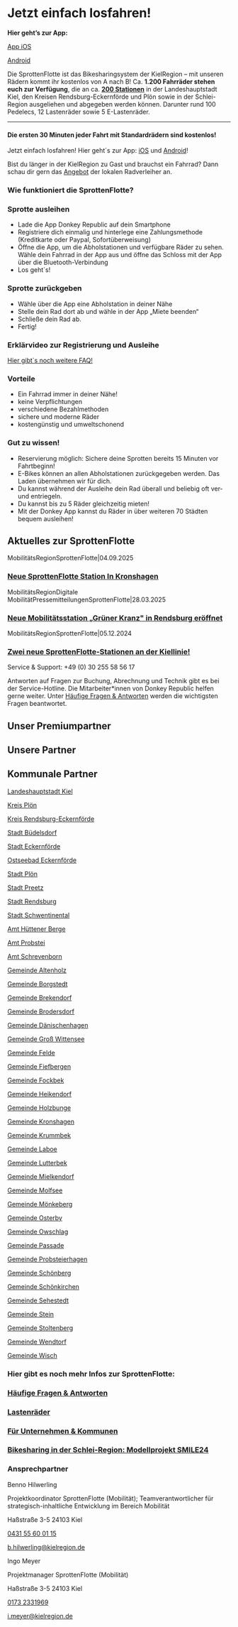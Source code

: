 Jetzt einfach losfahren!
==========

**Hier geht’s zur App:**

[App iOS](https://apps.apple.com/de/app/donkey-republic/id933526449)

[Android](https://play.google.com/store/apps/details?id=com.donkeyrepublic.bike.android&referrer=utm_source%3Ddonkey.bike%26utm_medium%3Dhero%26utm_content%3Ddownload-button%26utm_campaign%3Dfrontpage-download)

Die SprottenFlotte ist das Bikesharingsystem der KielRegion – mit unseren Rädern kommt ihr kostenlos von A nach B! Ca. **1.200 Fahrräder stehen euch zur Verfügung**, die an ca. **[200 Stationen](https://www.donkey.bike/de/stadte/kiel/)** in der Landeshauptstadt Kiel, den Kreisen Rendsburg-Eckernförde und Plön sowie in der Schlei-Region ausgeliehen und abgegeben werden können. Darunter rund 100 Pedelecs, 12 Lastenräder sowie 5 E-Lastenräder.

----------

#### Die ersten 30 Minuten jeder Fahrt mit Standardrädern sind kostenlos! ####

Jetzt einfach losfahren! Hier geht´s zur App: [iOS](https://apps.apple.com/de/app/donkey-republic/id933526449) und [Android](https://play.google.com/store/apps/details?id=com.donkeyrepublic.bike.android&referrer=utm_source%3Ddonkey.bike%26utm_medium%3Dhero%26utm_content%3Ddownload-button%26utm_campaign%3Dfrontpage-download)!

Bist du länger in der KielRegion zu Gast und brauchst ein Fahrrad? Dann schau dir gern das [Angebot](https://www.kielregion.de/mobilitaetsregion/regionaler-radverkehr/lokaler-fahrradverleih/) der lokalen Radverleiher an.

### Wie funktioniert die SprottenFlotte? ###

### Sprotte ausleihen ###

* Lade die App Donkey Republic auf dein Smartphone
* Registriere dich einmalig und hinterlege eine Zahlungsmethode (Kreditkarte oder Paypal, Sofortüberweisung)
* Öffne die App, um die Abholstationen und verfügbare Räder zu sehen. Wähle dein Fahrrad in der App aus und öffne das Schloss mit der App über die Bluetooth-Verbindung
* Los geht`s!

### Sprotte zurückgeben ###

* Wähle über die App eine Abholstation in deiner Nähe
* Stelle dein Rad dort ab und wähle in der App „Miete beenden“
* Schließe dein Rad ab.
* Fertig!

### Erklärvideo zur Registrierung und Ausleihe ###

[Hier gibt`s noch weitere FAQ!](https://www.kielregion.de/mobilitaetsregion/sprottenflotte/faq-sprottenflotte/)

### Vorteile ###

* Ein Fahrrad immer in deiner Nähe!
* keine Verpflichtungen
* verschiedene Bezahlmethoden
* sichere und moderne Räder
* kostengünstig und umweltschonend

### Gut zu wissen! ###

* Reservierung möglich: Sichere deine Sprotten bereits 15 Minuten vor Fahrtbeginn!
* E-Bikes können an allen Abholstationen zurückgegeben werden. Das Laden übernehmen wir für dich.
* Du kannst während der Ausleihe dein Rad überall und beliebig oft ver- und entriegeln.
* Du kannst bis zu 5 Räder gleichzeitig mieten!
* Mit der Donkey App kannst du Räder in über weiteren 70 Städten bequem ausleihen!

Aktuelles zur SprottenFlotte
----------

[](https://www.kielregion.de/neue-sprottenflotte-station-in-kronshagen/)

MobilitätsRegionSprottenFlotte|04.09.2025

### [Neue SprottenFlotte Station In Kronshagen](https://www.kielregion.de/neue-sprottenflotte-station-in-kronshagen/) ###

[](https://www.kielregion.de/neue-mobilitaetsstation-gruener-kranz-in-rendsburg-eroeffnet/)

MobilitätsRegionDigitale MobilitätPressemitteilungenSprottenFlotte|28.03.2025

### [Neue Mobilitätsstation „Grüner Kranz" in Rendsburg eröffnet](https://www.kielregion.de/neue-mobilitaetsstation-gruener-kranz-in-rendsburg-eroeffnet/) ###

[](https://www.kielregion.de/zwei-neue-sprottenflotte-stationen-an-der-kiellinie/)

MobilitätsRegionSprottenFlotte|05.12.2024

### [Zwei neue SprottenFlotte-Stationen an der Kiellinie!](https://www.kielregion.de/zwei-neue-sprottenflotte-stationen-an-der-kiellinie/) ###

Service & Support:
\+49 (0) 30 255 58 56 17

Antworten auf Fragen zur Buchung, Abrechnung und Technik gibt es bei der Service-Hotline. Die Mitarbeiter\*innen von Donkey Republic helfen gerne weiter. Unter [Häufige Fragen & Antworten](https://www.kielregion.de/mobilitaetsregion/sprottenflotte/faq-sprottenflotte/) werden die wichtigsten Fragen beantwortet.

Unser Premiumpartner
----------

[](https://www.foerde-sparkasse.de/de/home.html)

Unsere Partner
----------

[](https://www.adac.de/der-adac/regionalclubs/schleswig-holstein/sho-geschaeftsstellen-reisebueros/adac-geschaeftsstelle-und-reisebuero-kiel/)

[](https://asta-fh-kiel.de/)

[](https://www.azv-sh.de/)

[](https://www.bordesholmer-sparkasse.de/de/home.html)

[](https://www.uni-kiel.de/de/)

[](https://www.citti-park-kiel.de/)

[](https://www.dataport.de/)

[](https://www.diakonie-sh.de/)

[](https://www.ostseebad-eckernfoerde.de/)

[](https://www.fh-kiel.de/startseite/)

[](https://www.falkemedia.de/)

[](https://www.geomar.de/)

[](https://www.kitz-kiel.de/)

[](https://www.kvg-kiel.de/)

[](https://www.rewe-digital.com/de)

[](https://www.sophienhof.de/)

[](https://www.spk-mittelholstein.de/de/home.html)

[](https://www.stadtwerke-sh.de/)

[](https://toez.de/)

[](https://www.thyssenkrupp-marinesystems.com/en)

[](https://www.uksh.de/)

[](https://www.vonovia.de/)

[](https://wfg-rd.de/)

[](https://wissenschaftszentrumkiel.de/)

[](https://seefischmarkt-kiel.de/)

Kommunale Partner
----------

[](https://www.kiel.de/)

[Landeshauptstadt Kiel](https://www.kiel.de/)

[](https://www.kreis-ploen.de/)

[Kreis Plön](https://www.kreis-ploen.de/)

[](https://www.kreis-rendsburg-eckernfoerde.de/startseite)

[Kreis Rendsburg-Eckernförde](https://www.kreis-rendsburg-eckernfoerde.de/startseite)

[](https://www.buedelsdorf.de/)

[Stadt Büdelsdorf](https://www.buedelsdorf.de/)

[](https://www.eckernfoerde.de/)

[Stadt Eckernförde](https://www.eckernfoerde.de/)

[](https://www.ostseebad-eckernfoerde.de/)

[Ostseebad Eckernförde](https://www.ostseebad-eckernfoerde.de/)

[](https://www.ploen.de/)

[Stadt Plön](https://www.ploen.de/)

[](https://www.preetz.de/)

[Stadt Preetz](https://www.preetz.de/)

[](https://www.rendsburg.de/startseite)

[Stadt Rendsburg](https://www.rendsburg.de/startseite)

[](https://www.schwentinental.de/herzlich-willkommen)

[Stadt Schwentinental](https://www.schwentinental.de/herzlich-willkommen)

[](https://www.amt-huettener-berge.de/startseite)

[Amt Hüttener Berge](https://www.amt-huettener-berge.de/startseite)

[](https://www.amt-probstei.de/)

[Amt Probstei](https://www.amt-probstei.de/)

[](https://www.amt-schrevenborn.de/)

[Amt Schrevenborn](https://www.amt-schrevenborn.de/)

[](https://www.altenholz.de/)

[Gemeinde Altenholz](https://www.altenholz.de/)

[](https://www.gemeinde-borgstedt.de/startseite)

[Gemeinde Borgstedt](https://www.gemeinde-borgstedt.de/startseite)

[](https://www.brekendorf.de/startseite/)

[Gemeinde Brekendorf](https://www.brekendorf.de/startseite/)

[](https://brodersdorf.de/)

[Gemeinde Brodersdorf](https://brodersdorf.de/)

[](https://www.amt-daenischenhagen.de/amt_daenischenhagen/)

[Gemeinde Dänischenhagen](https://www.amt-daenischenhagen.de/amt_daenischenhagen/)

[](https://www.gross-wittensee.de/startseite)

[Gemeinde Groß Wittensee](https://www.gross-wittensee.de/startseite)

[](https://www.amt-achterwehr.de/gemeinden/felde/)

[Gemeinde Felde](https://www.amt-achterwehr.de/gemeinden/felde/)

[](http://www.fiefbergen.de/)

[Gemeinde Fiefbergen](http://www.fiefbergen.de/)

[](https://www.fockbek.de/)

[Gemeinde Fockbek](https://www.fockbek.de/)

[](https://www.amt-schrevenborn.de/Gemeinden/Heikendorf/)

[Gemeinde Heikendorf](https://www.amt-schrevenborn.de/Gemeinden/Heikendorf/)

[](https://www.amt-huettener-berge.de/gemeinden/holzbunge)

[Gemeinde Holzbunge](https://www.amt-huettener-berge.de/gemeinden/holzbunge)

[](https://www.kronshagen.de/)

[Gemeinde Kronshagen](https://www.kronshagen.de/)

[](https://www.krummbek.de/)

[Gemeinde Krummbek](https://www.krummbek.de/)

[](https://www.gemeinde.laboe.de/)

[Gemeinde Laboe](https://www.gemeinde.laboe.de/)

[](https://www.lutterbek.de/)

[Gemeinde Lutterbek](https://www.lutterbek.de/)

[](https://www.molfsee.de/aktuelles-service/politik-verwaltung/die-gemeinden/mielkendorf/)

[Gemeinde Mielkendorf](https://www.molfsee.de/aktuelles-service/politik-verwaltung/die-gemeinden/mielkendorf/)

[](https://www.molfsee.de/startseite/)

[Gemeinde Molfsee](https://www.molfsee.de/startseite/)

[](https://www.amt-schrevenborn.de/Amt-Gemeinden/M%C3%B6nkeberg/)

[Gemeinde Mönkeberg](https://www.amt-schrevenborn.de/Amt-Gemeinden/M%C3%B6nkeberg/)

[](https://www.osterby.de/startseite)

[Gemeinde Osterby](https://www.osterby.de/startseite)

[](https://www.owschlag.de/startseite)

[Gemeinde Owschlag](https://www.owschlag.de/startseite)

[](https://passade.de/)

[Gemeinde Passade](https://passade.de/)

[](https://www.probsteierhagen.de/)

[Gemeinde Probsteierhagen](https://www.probsteierhagen.de/)

[](https://www.amt-probstei.de/ihr-amt-stellt-sich-vor/herzlich-willkommen/gemeinden/schoenberg)

[Gemeinde Schönberg](https://www.amt-probstei.de/ihr-amt-stellt-sich-vor/herzlich-willkommen/gemeinden/schoenberg)

[](https://www.amt-schrevenborn.de/Gemeinden/Sch%C3%B6nkirchen/)

[Gemeinde Schönkirchen](https://www.amt-schrevenborn.de/Gemeinden/Sch%C3%B6nkirchen/)

[](https://www.sehestedt.de/)

[Gemeinde Sehestedt](https://www.sehestedt.de/)

[](https://www.gemeinde-stein.de/)

[Gemeinde Stein](https://www.gemeinde-stein.de/)

[](https://gemeinde-stoltenberg.de/)

[Gemeinde Stoltenberg](https://gemeinde-stoltenberg.de/)

[](http://www.wendtorf.com/)

[Gemeinde Wendtorf](http://www.wendtorf.com/)

[](https://gemeinde-wisch.de/)

[Gemeinde Wisch](https://gemeinde-wisch.de/)

### Hier gibt es noch mehr Infos zur SprottenFlotte: ###

[](https://www.kielregion.de/mobilitaetsregion/sprottenflotte/faq-sprottenflotte/)

### [Häufige Fragen & Antworten](https://www.kielregion.de/mobilitaetsregion/sprottenflotte/faq-sprottenflotte/)  ###

[](https://www.kielregion.de/mobilitaetsregion/sprottenflotte/lastenraeder/)

### [Lastenräder](https://www.kielregion.de/mobilitaetsregion/sprottenflotte/lastenraeder/)  ###

[](https://www.kielregion.de/mobilitaetsregion/sprottenflotte/unternehmenskooperation-mit-der-sprottenflotte/)

### [Für Unternehmen & Kommunen](https://www.kielregion.de/mobilitaetsregion/sprottenflotte/unternehmenskooperation-mit-der-sprottenflotte/)  ###

[](https://www.kielregion.de/mobilitaetsregion/sprottenflotte/projekt-smile24/)

### [Bikesharing in der Schlei-Region: Modellprojekt SMILE24](https://www.kielregion.de/mobilitaetsregion/sprottenflotte/projekt-smile24/)  ###

### Ansprechpartner ###

 Benno Hilwerling

 Projektkoordinator SprottenFlotte (Mobilität); Teamverantwortlicher für strategisch-inhaltliche Entwicklung im Bereich Mobilität

Haßstraße 3-5
24103 Kiel

[0431 55 60 01 15](tel:043155600115)

[b.hilwerling@kielregion.de](mailto:b.hilwerling@kielregion.de)

 Ingo Meyer

 Projektmanager SprottenFlotte (Mobilität)

Haßstraße 3-5
24103 Kiel

[0173 2331969](tel:01732331969)

[i.meyer@kielregion.de](mailto:i.meyer@kielregion.de)
